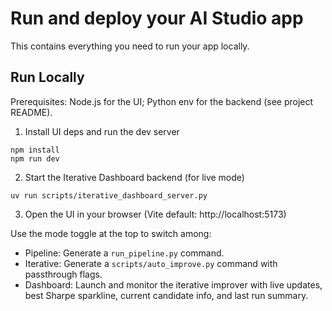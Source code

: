 # Run and deploy your AI Studio app

This contains everything you need to run your app locally.

## Run Locally

Prerequisites: Node.js for the UI; Python env for the backend (see project README).

1) Install UI deps and run the dev server

```
npm install
npm run dev
```

2) Start the Iterative Dashboard backend (for live mode)

```
uv run scripts/iterative_dashboard_server.py
```

3) Open the UI in your browser (Vite default: http://localhost:5173)

Use the mode toggle at the top to switch among:

- Pipeline: Generate a `run_pipeline.py` command.
- Iterative: Generate a `scripts/auto_improve.py` command with passthrough flags.
- Dashboard: Launch and monitor the iterative improver with live updates, best Sharpe sparkline, current candidate info, and last run summary.
